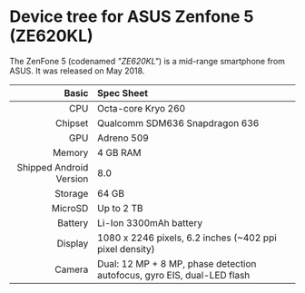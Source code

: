 Device tree for ASUS Zenfone 5 (ZE620KL)
========================================================

The ZenFone 5 (codenamed _"ZE620KL"_) is a mid-range smartphone from ASUS.
It was released on May 2018.

Basic   | Spec Sheet
-------:|:-------------------------
CPU     | Octa-core Kryo 260
Chipset | Qualcomm SDM636 Snapdragon 636
GPU     | Adreno 509
Memory  | 4 GB RAM
Shipped Android Version | 8.0
Storage | 64 GB
MicroSD | Up to 2 TB
Battery | Li-Ion 3300mAh battery
Display | 1080 x 2246 pixels, 6.2 inches (~402 ppi pixel density)
Camera  | Dual: 12 MP + 8 MP, phase detection autofocus, gyro EIS, dual-LED flash